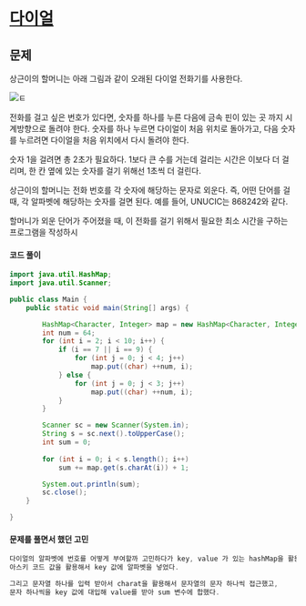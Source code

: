# [다이얼](https://www.acmicpc.net/problem/5622)



## 문제

상근이의 할머니는 아래 그림과 같이 오래된 다이얼 전화기를 사용한다.

![ㅌ](https://onlinejudgeimages.s3-ap-northeast-1.amazonaws.com/upload/images/dial.png)

전화를 걸고 싶은 번호가 있다면, 숫자를 하나를 누른 다음에 금속 핀이 있는 곳 까지 시계방향으로 돌려야 한다. 숫자를 하나 누르면 다이얼이 처음 위치로 돌아가고, 다음 숫자를 누르려면 다이얼을 처음 위치에서 다시 돌려야 한다.

숫자 1을 걸려면 총 2초가 필요하다. 1보다 큰 수를 거는데 걸리는 시간은 이보다 더 걸리며, 한 칸 옆에 있는 숫자를 걸기 위해선 1초씩 더 걸린다.

상근이의 할머니는 전화 번호를 각 숫자에 해당하는 문자로 외운다. 즉, 어떤 단어를 걸 때, 각 알파벳에 해당하는 숫자를 걸면 된다. 예를 들어, UNUCIC는 868242와 같다.

할머니가 외운 단어가 주어졌을 때, 이 전화를 걸기 위해서 필요한 최소 시간을 구하는 프로그램을 작성하시

#### 코드 풀이

```java
import java.util.HashMap;
import java.util.Scanner;

public class Main {
    public static void main(String[] args) {

        HashMap<Character, Integer> map = new HashMap<Character, Integer>();
        int num = 64;
        for (int i = 2; i < 10; i++) {
            if (i == 7 || i == 9) {
                for (int j = 0; j < 4; j++)
                    map.put((char) ++num, i);
            } else {
                for (int j = 0; j < 3; j++)
                    map.put((char) ++num, i);
            }
        }

        Scanner sc = new Scanner(System.in);
        String s = sc.next().toUpperCase();
        int sum = 0;
        
        for (int i = 0; i < s.length(); i++)
            sum += map.get(s.charAt(i)) + 1;

        System.out.println(sum);
        sc.close();
    }

}

```



#### 문제를 풀면서 했던 고민 

~~~java
다이얼의 알파벳에 번호를 어떻게 부여할까 고민하다가 key, value 가 있는 hashMap을 활용했다. 
아스키 코드 값을 활용해서 key 값에 알파벳을 넣었다. 

그리고 문자열 하나를 입력 받아서 charat을 활용해서 문자열의 문자 하나씩 접근했고, 
문자 하나씩을 key 값에 대입해 value를 받아 sum 변수에 합했다. 

~~~


